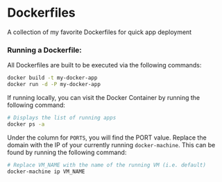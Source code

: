 # Dockerfiles
A collection of my favorite Dockerfiles for quick app deployment

### Running a Dockerfile:

All Dockerfiles are built to be executed via the following commands:

```sh
docker build -t my-docker-app
docker run -d -P my-docker-app
```

If running locally, you can visit the Docker Container by running the following command:

```sh
# Displays the list of running apps
docker ps -a
```

Under the column for `PORTS`, you will find the PORT value. Replace the domain with the IP of your currently running `docker-machine`. This can be found by running the following command:

```sh
# Replace VM_NAME with the name of the running VM (i.e. default)
docker-machine ip VM_NAME
```
